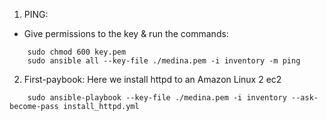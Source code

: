1. PING:
- Give permissions to the key & run the commands:
```
    sudo chmod 600 key.pem
    sudo ansible all --key-file ./medina.pem -i inventory -m ping
```
2. First-paybook: Here we install httpd to an Amazon Linux 2 ec2
```
    sudo ansible-playbook --key-file ./medina.pem -i inventory --ask-become-pass install_httpd.yml
```

